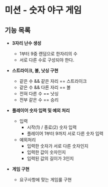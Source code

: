 # 미션 - 숫자 야구 게임

## 기능 목록
* **3자리 난수 생성**
  * 1부터 9중 랜덤으로 한자리의 수
  * 서로 다른 수로 구성되야 한다.


* **스트라이크, 볼, 낫싱 구현**
  * 같은 수 && 같은 자리 == 스트라이크
  * 같은 수 && 다른 자리 == 볼
  * 전혀 다른 수 == 낫싱
  * 전부 같은 수 == 승리 


* **플레이어 숫자 입력 및 예외 처리**
  * 입력
    * 시작(1) / 종료(2) 숫자 입력  
    * 플레이어 1부터 9까지 서로 다른 숫자 입력
  * 예외처리 
    * 입력한 숫자가 서로 다른 숫자인지
    * 입력한 값이 숫자인지
    * 입력된 값의 길이가 3인지


* **게임 구현**
  * 요구사항에 맞는 게임룰 구현
